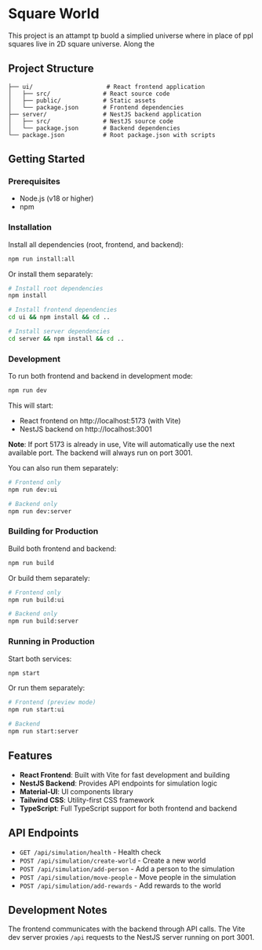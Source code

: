 # Square World

This project is an attampt tp buold a simplied universe where in place of ppl squares live in 2D square universe. Along the 

## Project Structure

```
├── ui/                     # React frontend application
│   ├── src/               # React source code
│   ├── public/            # Static assets
│   └── package.json       # Frontend dependencies
├── server/                # NestJS backend application
│   ├── src/               # NestJS source code
│   └── package.json       # Backend dependencies
└── package.json           # Root package.json with scripts
```

## Getting Started

### Prerequisites
- Node.js (v18 or higher)
- npm

### Installation

Install all dependencies (root, frontend, and backend):
```bash
npm run install:all
```

Or install them separately:
```bash
# Install root dependencies
npm install

# Install frontend dependencies
cd ui && npm install && cd ..

# Install server dependencies
cd server && npm install && cd ..
```

### Development

To run both frontend and backend in development mode:

```bash
npm run dev
```

This will start:
- React frontend on http://localhost:5173 (with Vite)
- NestJS backend on http://localhost:3001

**Note**: If port 5173 is already in use, Vite will automatically use the next available port. The backend will always run on port 3001.

You can also run them separately:

```bash
# Frontend only
npm run dev:ui

# Backend only
npm run dev:server
```

### Building for Production

Build both frontend and backend:
```bash
npm run build
```

Or build them separately:
```bash
# Frontend only
npm run build:ui

# Backend only
npm run build:server
```

### Running in Production

Start both services:
```bash
npm start
```

Or run them separately:
```bash
# Frontend (preview mode)
npm run start:ui

# Backend
npm run start:server
```

## Features

- **React Frontend**: Built with Vite for fast development and building
- **NestJS Backend**: Provides API endpoints for simulation logic
- **Material-UI**: UI components library
- **Tailwind CSS**: Utility-first CSS framework
- **TypeScript**: Full TypeScript support for both frontend and backend

## API Endpoints

- `GET /api/simulation/health` - Health check
- `POST /api/simulation/create-world` - Create a new world
- `POST /api/simulation/add-person` - Add a person to the simulation
- `POST /api/simulation/move-people` - Move people in the simulation
- `POST /api/simulation/add-rewards` - Add rewards to the world

## Development Notes

The frontend communicates with the backend through API calls. The Vite dev server proxies `/api` requests to the NestJS server running on port 3001.
